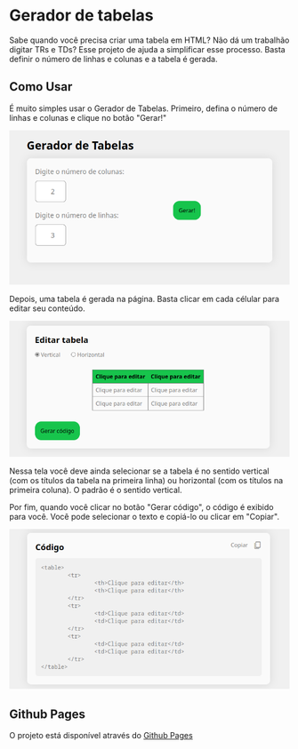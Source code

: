 # Gerador de tabelas

Sabe quando você precisa criar uma tabela em HTML? Não dá um trabalhão digitar TRs e TDs? Esse projeto de ajuda a simplificar esse processo. Basta definir o número de linhas e colunas e a tabela é gerada.

## Como Usar

É muito simples usar o Gerador de Tabelas. Primeiro, defina o número de linhas e colunas e clique no botão "Gerar!"

![Tela 1|400](screenshots/screenshot1.png)


Depois, uma tabela é gerada na página. Basta clicar em cada célular para editar seu conteúdo.

![Tela 2|400](screenshots/screenshot2.png)

Nessa tela você deve ainda selecionar se a tabela é no sentido vertical (com os títulos da tabela na primeira linha) ou horizontal (com os títulos na primeira coluna). O padrão é o sentido vertical.

Por fim, quando você clicar no botão "Gerar código", o código é exibido para você. Você pode selecionar o texto e copiá-lo ou clicar em "Copiar".

![Tela 3|400](screenshots/screenshot3.png)

## Github Pages

O projeto está disponível através do [Github Pages](https://renansantos7.github.io/Gerador-de-tabelas/)